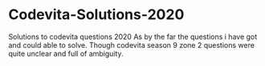 # Codevita-Solutions-2020
Solutions to codevita questions 2020
As by  the far the questions i have got and could able to solve. Though codevita season 9 zone 2 questions were quite unclear and full of ambiguity.
